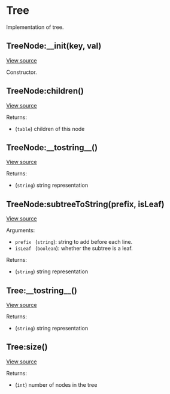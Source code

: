 # Tree
Implementation of tree.




## TreeNode:\_\_init(key, val)
[View source](http://github.com/vzhong/torchlib/blob/master/src//tree/Tree.lua#L9)

Constructor.


## TreeNode:children()
[View source](http://github.com/vzhong/torchlib/blob/master/src//tree/Tree.lua#L18)



Returns:

- (`table`) children of this node

## TreeNode:\_\_tostring\_\_()
[View source](http://github.com/vzhong/torchlib/blob/master/src//tree/Tree.lua#L23)



Returns:

- (`string`) string representation

## TreeNode:subtreeToString(prefix, isLeaf)
[View source](http://github.com/vzhong/torchlib/blob/master/src//tree/Tree.lua#L30)



Arguments:

- `prefix ` (`string`): string to add before each line.
- `isLeaf ` (`boolean`): whether the subtree is a leaf.

Returns:

- (`string`) string representation

## Tree:\_\_tostring\_\_()
[View source](http://github.com/vzhong/torchlib/blob/master/src//tree/Tree.lua#L49)



Returns:

- (`string`) string representation

## Tree:size()
[View source](http://github.com/vzhong/torchlib/blob/master/src//tree/Tree.lua#L58)



Returns:

- (`int`) number of nodes in the tree

